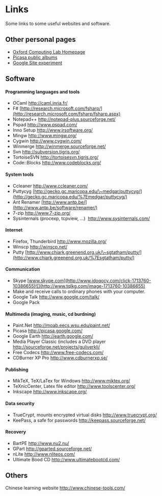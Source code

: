 Links
=====

Some links to some useful websites and software.

Other personal pages
--------------------

* [Oxford Computing Lab Homepage](http://web.comlab.ox.ac.uk/oucl/people/william.blum.html)
* [Picasa public albums](http://picasaweb.google.com/william.blum)
* [Google Site experiment](http://william.blum.googlepages.com/)

Software
--------

#### Programming languages and tools 

* OCaml <http://caml.inria.fr/>
* F\# [http://research.microsoft.com/fsharp/](http://research.microsoft.com/fsharp/fsharp.aspx)
* Notepad++ <http://notepad-plus.sourceforge.net/>
* Pspad <http://www.pspad.com/>
* Inno Setup <http://www.jrsoftware.org/>
* Mingw <http://www.mingw.org/>
* Cygwin <http://www.cygwin.com/>
* Winmerge <http://winmerge.sourceforge.net/>
* Svn <http://subversion.tigris.org/>
* TortoiseSVN <http://tortoisesvn.tigris.org/>
* Code::Blocks <http://www.codeblocks.org/>

#### System tools

* Ccleaner <http://www.ccleaner.com/>
* Puttycyg [http://gecko.gc.maricopa.edu/\~medgar/puttycyg/](http://gecko.gc.maricopa.edu/%7Emedgar/puttycyg/)
* Ant Renamer [http://www.antp.be/](http://www.antp.be/software/renamer/)
* 7-zip <http://www.7-zip.org/>
* Sysinternals (procexp, tcpview, ...)  <http://www.sysinternals.com/>

#### Internet

* Firefox, Thunderbird <http://www.mozilla.org/>   
* Winscp <http://winscp.net/>
* Putty [http://www.chiark.greenend.org.uk/\~sgtatham/putty/](http://www.chiark.greenend.org.uk/%7Esgtatham/putty/)

#### Communication

* Skype [www.skype.com](http://www.jdoqocy.com/click-1713760-10386655)![](http://www.tqlkg.com/image-1713760-10386655)
* Make and receive calls to ordinary phones with your computer.
* Google Talk <http://www.google.com/talk/>
* Google Pack

#### Multimedia (imaging, music, cd burdning)

* Paint.Net <http://moab.eecs.wsu.edu/paint.net/>
* Picasa <http://picasa.google.com/>
* Google Earth <http://earth.google.com/>
* Media Player Classic (includes a DVD player <http://sourceforge.net/projects/guliverkli/>
* Free Codecs <http://www.free-codecs.com/>
* CDBurner XP Pro <http://www.cdburnerxp.se/>

#### Publishing 

* MikTeX, TeX/LaTex for Windows <http://www.miktex.org/>
* TeXnicCenter, Latex file editor <http://www.toolscenter.org/>
* Inkscape <http://www.inkscape.org/> 

#### Data security  

* TrueCrypt, mounts encrypted virtual disks <http://www.truecrypt.org/>
* KeePass, a safe for passwords <http://keepass.sourceforge.net/>

#### Recovery

* BartPE <http://www.nu2.nu/>
* GPart <http://gparted.sourceforge.net/>
* nLite <http://www.nliteos.com/>
* Ultimate Bood CD <http://www.ultimatebootcd.com/>

Others
------

Chinese learning website <http://www.chinese-tools.com/>
